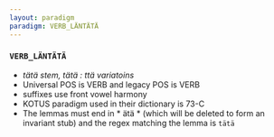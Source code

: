 ```yaml
---
layout: paradigm
paradigm: VERB_LÄNTÄTÄ
---
```

### ` VERB_LÄNTÄTÄ `

* _tätä stem, tätä : ttä variatoins_
* Universal POS is VERB and legacy POS is VERB
* suffixes use front vowel harmony
* KOTUS paradigm used in their dictionary is 73-C
* The lemmas must end in * ätä * (which will be deleted to form an invariant stub) and the regex matching the lemma is ` tätä `
